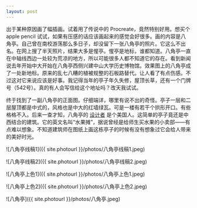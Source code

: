 ```yaml
---
layout: post
---
```


出于某种原因画了幅插画。试着用了传说中的 Procreate，竟然特别好用。想买个 apple pencil 试试，如果有压感的话应该画起来的感觉会好很多。画的内容是八角亭。自己曾在南校游荡那么多日子，却没留下一张八角亭的照片。它这么不出名。在网上搜了半天照片，结果大多是惺亭。惺亭是地标，谁都知道。八角亭一直在中轴线西边一处较为荒凉的地方，所以可能很多人都不知道它的存在。看到新闻说去年开始中大开始在八角亭西侧兴建中山大学历史博物馆。效果图上的八角亭成了一处新地标。原来的乱七八糟的植被规整的石板路替代。让人看了有点伤感。不过这对它来说应该是好事。我记得当年的亭子年久失修，屋顶长草，还有一个门牌号（542号）。真的有人会写信给这个地址吗？改天我试试。

终于找到了一副八角亭的正面图。仔细端详，哪里有说不出的奇怪。亭子一层和二层屋顶都是中式的，风格也是中大的红墙绿瓦。可是一楼有若干个拱形开口。有些格格不入。后来一查才知，八角亭的 [设计者](https://en.wikipedia.org/wiki/James_R._Edmunds_Jr.) 是个美国人。这简单的亭子竟还是中西结合的建筑。它的英文名叫“水果摊”，据说曾经是给师生买水果的小卖部——有点难以想象。不知道建筑师在图纸上画这栋亭子的时候有没有想象过它会给人带来的美好时光。

![八角亭线稿1]({{ site.photourl }}/photos/八角亭线稿1.jpeg)

![八角亭线稿2]({{ site.photourl }}/photos/八角亭线稿2.jpeg)

![八角亭上色1]({{ site.photourl }}/photos/八角亭上色1.jpeg)

![八角亭上色2]({{ site.photourl }}/photos/八角亭上色2.jpeg)

![八角亭]({{ site.photourl }}/photos/八角亭.jpeg)